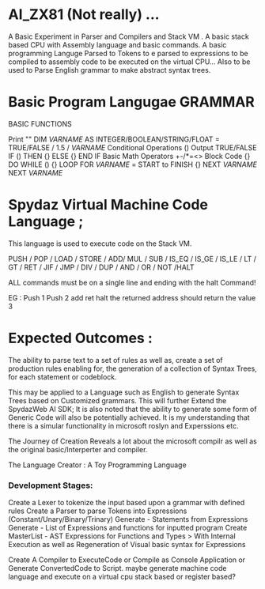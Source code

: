 # AI_ZX81 (Not really) ...

A Basic Experiment in Parser and Compilers and Stack VM . A basic stack based CPU with Assembly language and basic commands. 
A basic programming Languge Parsed to Tokens to e parsed to expressions to be compiled to assembly code to be executed on the virtual CPU... 
Also to be used to Parse English grammar to make abstract syntax trees. 


# Basic Program Langugae GRAMMAR

BASIC FUNCTIONS 

Print ""
DIM $VARNAME$ AS INTEGER/BOOLEAN/STRING/FLOAT = TRUE/FALSE / 1.5 / $VARNAME$
Conditional Operations () Output TRUE/FALSE
IF () THEN {} ELSE {} END IF
Basic Math Operators +-/*=<>
Block Code {}
DO WHILE () {} LOOP 
FOR $VARNAME$ = START to FINISH {} NEXT $VARNAME$
NEXT $VARNAME$


# Spydaz Virtual Machine Code Language ;
This language is used to execute code on the Stack VM.

PUSH / POP / LOAD / STORE / ADD/ MUL / SUB / IS_EQ / IS_GE / IS_LE / LT / GT / RET / JIF / JMP / DIV / DUP / AND / OR / NOT /HALT
 
 ALL commands must be on a single line and ending with the halt Command!

EG : Push 1 Push 2 add ret halt
the returned address should return the value 3



# Expected Outcomes :

 The ability to parse text to a set of rules as well as,
 create a set of production rules enabling for,
 the generation of a collection of Syntax Trees,
 for each statement or codeblock.

 This may be applied to a Language such as English to generate Syntax Trees based on Customized grammars. 
 This will further Extend the SpydazWeb AI SDK; 
 It is also noted that the ability to generate some form of Generic Code will also be potentially achieved. 
 It is my understanding that there is a simular functionality in microsoft roslyn and Experssions etc. 

 The Journey of Creation Reveals a lot about the microsoft compilr as well as the original basic/Interperter and compiler.
  

  The Language Creator : A Toy Programming Language

### Development Stages: 

Create a Lexer to tokenize the input based upon a grammar with defined rules
Create a Parser to parse Tokens into Expressions (Constant/Unary/Binary/Trinary)
Generate - Statements from Expressions 
Generate - List of Expressions and functions for inputted program
Create MasterList - AST Expressions for Functions and Types  > With Internal Execution as well as Regeneration of Visual basic syntax for Expressions 
 
Create A Compiler to ExecuteCode or Compile as Console Application or Generate ConvertedCode to Script. 
maybe generate machine code language and execute on a virtual cpu stack based or register based?


 
